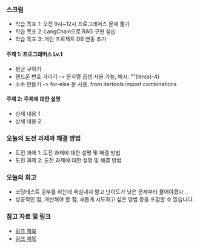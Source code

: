### 스크럼 
- 학습 목표 1: 오전 9시~12시 프로그래머스 문제 풀기 
- 학습 목표 2: LangChain으로 RAG 구현 실습
- 학습 목표 3: 개인 프로젝트 DB 연동 추가

#### 주제 1: 프로그래머스 Lv.1
- 평균 구하기 
- 핸드폰 번호 가리기 -> 문자열 곱셉 사용 가능, 예시: "*"*(len(s)-4)
- 소수 만들기 -> for-else 문 사용, from itertools import combinations 

#### 주제 2: 주제에 대한 설명
- 상세 내용 1
- 상세 내용 2

### 오늘의 도전 과제와 해결 방법
- 도전 과제 1: 도전 과제에 대한 설명 및 해결 방법
- 도전 과제 2: 도전 과제에 대한 설명 및 해결 방법

### 오늘의 회고
- 코딩테스트 공부를 하는데 욕심내지 말고 난이도가 낮은 문제부터 풀어야겠다 ..
- 성공적인 점, 개선해야 할 점, 새롭게 시도하고 싶은 방법 등을 포함할 수 있습니다.

### 참고 자료 및 링크
- [링크 제목](URL)
- [링크 제목](URL)
